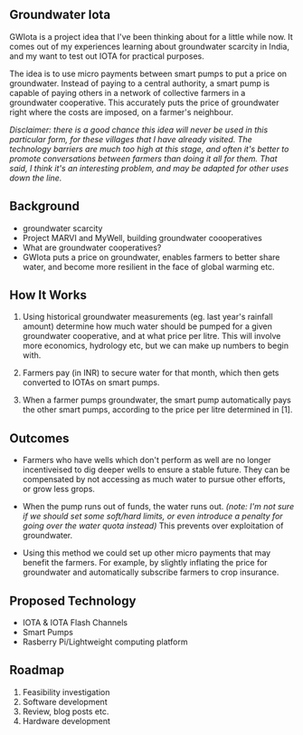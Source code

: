 
## Groundwater Iota

GWIota is a project idea that I've been thinking about for a little while now. It comes out of my experiences learning about groundwater scarcity in India, and my want to test out IOTA for practical purposes.

The idea is to use micro payments between smart pumps to put a price on groundwater. Instead of paying to a central authority, a smart pump is capable of paying others in a network of collective farmers in a groundwater cooperative. This accurately puts the price of groundwater right where the costs are imposed, on a farmer's neighbour.

*Disclaimer: there is a good chance this idea will never be used in this particular form, for these villages that I have already visited. The technology barriers are much too high at this stage, and often it's better to promote conversations between farmers than doing it all for them. That said, I think it's an interesting problem, and may be adapted for other uses down the line.*


## Background

- groundwater scarcity
- Project MARVI and MyWell, building groundwater coooperatives
- What are groundwater cooperatives?
- GWIota puts a price on groundwater, enables farmers to better share water, and become more resilient in the face of global warming etc.


## How It Works

1. Using historical groundwater measurements (eg. last year's rainfall amount) determine how much water should be pumped for a given groundwater cooperative, and at what price per litre. This will involve more economics, hydrology etc, but we can make up numbers to begin with.

2. Farmers pay (in INR) to secure water for that month, which then gets converted to IOTAs on smart pumps.

3. When a farmer pumps groundwater, the smart pump automatically pays the other smart pumps, according to the price per litre determined in [1].


## Outcomes

- Farmers who have wells which don't perform as well are no longer incentiveised to dig deeper wells to ensure a stable future. They can be compensated by not accessing as much water to pursue other efforts, or grow less grops.

- When the pump runs out of funds, the water runs out. _(note: I'm not sure if we should set some soft/hard limits, or even introduce a penalty for going over the water quota instead)_ This prevents over exploitation of groundwater.

- Using this method we could set up other micro payments that may benefit the farmers. For example, by slightly inflating the price for groundwater and automatically subscribe farmers to crop insurance.




## Proposed Technology

- IOTA & IOTA Flash Channels
- Smart Pumps
- Rasberry Pi/Lightweight computing platform

## Roadmap

1. Feasibility investigation
2. Software development
3. Review, blog posts etc.
4. Hardware development
